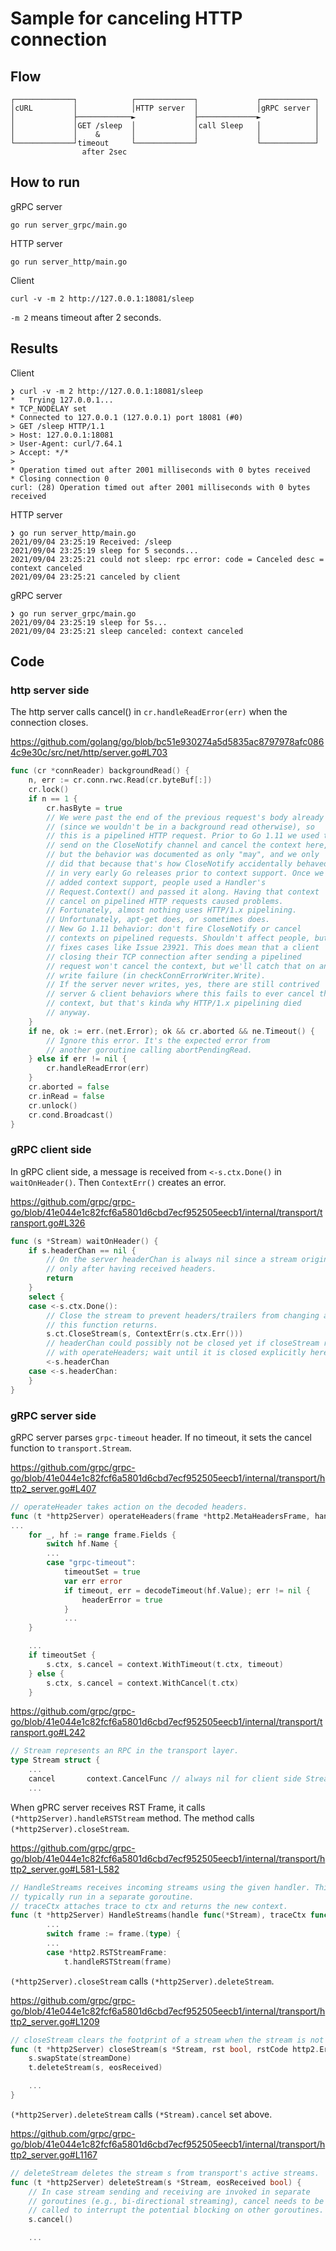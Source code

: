 # Sample for canceling HTTP connection

## Flow

```
┌─────────────┐            ┌─────────────┐             ┌────────────┐
│cURL         │            │HTTP server  │             │gRPC server │
│             ├────────────►             ├─────────────►            │
│             │GET /sleep  │             │call Sleep   │            │
│             │    &       │             │             │            │
└─────────────┘timeout     └─────────────┘             └────────────┘
                after 2sec
```

## How to run

gRPC server
```shell
go run server_grpc/main.go
```

HTTP server
```shell
go run server_http/main.go
```

Client
```shell
curl -v -m 2 http://127.0.0.1:18081/sleep
```
`-m 2` means timeout after 2 seconds.

## Results

Client
```
❯ curl -v -m 2 http://127.0.0.1:18081/sleep
*   Trying 127.0.0.1...
* TCP_NODELAY set
* Connected to 127.0.0.1 (127.0.0.1) port 18081 (#0)
> GET /sleep HTTP/1.1
> Host: 127.0.0.1:18081
> User-Agent: curl/7.64.1
> Accept: */*
> 
* Operation timed out after 2001 milliseconds with 0 bytes received
* Closing connection 0
curl: (28) Operation timed out after 2001 milliseconds with 0 bytes received
```

HTTP server
```
❯ go run server_http/main.go
2021/09/04 23:25:19 Received: /sleep
2021/09/04 23:25:19 sleep for 5 seconds...
2021/09/04 23:25:21 could not sleep: rpc error: code = Canceled desc = context canceled
2021/09/04 23:25:21 canceled by client
```

gRPC server
```
❯ go run server_grpc/main.go
2021/09/04 23:25:19 sleep for 5s...
2021/09/04 23:25:21 sleep canceled: context canceled
```

## Code

### http server side

The http server calls cancel() in `cr.handleReadError(err)` when the connection closes.

https://github.com/golang/go/blob/bc51e930274a5d5835ac8797978afc0864c9e30c/src/net/http/server.go#L703
```go
func (cr *connReader) backgroundRead() {
	n, err := cr.conn.rwc.Read(cr.byteBuf[:])
	cr.lock()
	if n == 1 {
		cr.hasByte = true
		// We were past the end of the previous request's body already
		// (since we wouldn't be in a background read otherwise), so
		// this is a pipelined HTTP request. Prior to Go 1.11 we used to
		// send on the CloseNotify channel and cancel the context here,
		// but the behavior was documented as only "may", and we only
		// did that because that's how CloseNotify accidentally behaved
		// in very early Go releases prior to context support. Once we
		// added context support, people used a Handler's
		// Request.Context() and passed it along. Having that context
		// cancel on pipelined HTTP requests caused problems.
		// Fortunately, almost nothing uses HTTP/1.x pipelining.
		// Unfortunately, apt-get does, or sometimes does.
		// New Go 1.11 behavior: don't fire CloseNotify or cancel
		// contexts on pipelined requests. Shouldn't affect people, but
		// fixes cases like Issue 23921. This does mean that a client
		// closing their TCP connection after sending a pipelined
		// request won't cancel the context, but we'll catch that on any
		// write failure (in checkConnErrorWriter.Write).
		// If the server never writes, yes, there are still contrived
		// server & client behaviors where this fails to ever cancel the
		// context, but that's kinda why HTTP/1.x pipelining died
		// anyway.
	}
	if ne, ok := err.(net.Error); ok && cr.aborted && ne.Timeout() {
		// Ignore this error. It's the expected error from
		// another goroutine calling abortPendingRead.
	} else if err != nil {
		cr.handleReadError(err)
	}
	cr.aborted = false
	cr.inRead = false
	cr.unlock()
	cr.cond.Broadcast()
}
```

### gRPC client side

In gRPC client side, a message is received from `<-s.ctx.Done()` in `waitOnHeader()`. Then `ContextErr()` creates an error.

https://github.com/grpc/grpc-go/blob/41e044e1c82fcf6a5801d6cbd7ecf952505eecb1/internal/transport/transport.go#L326
```go
func (s *Stream) waitOnHeader() {
	if s.headerChan == nil {
		// On the server headerChan is always nil since a stream originates
		// only after having received headers.
		return
	}
	select {
	case <-s.ctx.Done():
		// Close the stream to prevent headers/trailers from changing after
		// this function returns.
		s.ct.CloseStream(s, ContextErr(s.ctx.Err()))
		// headerChan could possibly not be closed yet if closeStream raced
		// with operateHeaders; wait until it is closed explicitly here.
		<-s.headerChan
	case <-s.headerChan:
	}
}
```

### gRPC server side

gRPC server parses `grpc-timeout` header.
If no timeout, it sets the cancel function to `transport.Stream`.

https://github.com/grpc/grpc-go/blob/41e044e1c82fcf6a5801d6cbd7ecf952505eecb1/internal/transport/http2_server.go#L407
```go
// operateHeader takes action on the decoded headers.
func (t *http2Server) operateHeaders(frame *http2.MetaHeadersFrame, handle func(*Stream), traceCtx func(context.Context, string) context.Context) (fatal bool) {
...
	for _, hf := range frame.Fields {
		switch hf.Name {
		...
		case "grpc-timeout":
			timeoutSet = true
			var err error
			if timeout, err = decodeTimeout(hf.Value); err != nil {
				headerError = true
			}
			...
	}

	...
	if timeoutSet {
		s.ctx, s.cancel = context.WithTimeout(t.ctx, timeout)
	} else {
		s.ctx, s.cancel = context.WithCancel(t.ctx)
	}
```

https://github.com/grpc/grpc-go/blob/41e044e1c82fcf6a5801d6cbd7ecf952505eecb1/internal/transport/transport.go#L242
```go
// Stream represents an RPC in the transport layer.
type Stream struct {
	...
	cancel       context.CancelFunc // always nil for client side Stream
	...
```

When gPRC server receives RST Frame, it calls `(*http2Server).handleRSTStream` method.
The method calls `(*http2Server).closeStream`.

https://github.com/grpc/grpc-go/blob/41e044e1c82fcf6a5801d6cbd7ecf952505eecb1/internal/transport/http2_server.go#L581-L582
```go
// HandleStreams receives incoming streams using the given handler. This is
// typically run in a separate goroutine.
// traceCtx attaches trace to ctx and returns the new context.
func (t *http2Server) HandleStreams(handle func(*Stream), traceCtx func(context.Context, string) context.Context) {
		...
		switch frame := frame.(type) {
		...
		case *http2.RSTStreamFrame:
			t.handleRSTStream(frame)
```


`(*http2Server).closeStream` calls `(*http2Server).deleteStream`.

https://github.com/grpc/grpc-go/blob/41e044e1c82fcf6a5801d6cbd7ecf952505eecb1/internal/transport/http2_server.go#L1209
```go
// closeStream clears the footprint of a stream when the stream is not needed any more.
func (t *http2Server) closeStream(s *Stream, rst bool, rstCode http2.ErrCode, eosReceived bool) {
	s.swapState(streamDone)
	t.deleteStream(s, eosReceived)

	...
}
```

`(*http2Server).deleteStream` calls `(*Stream).cancel` set above.

https://github.com/grpc/grpc-go/blob/41e044e1c82fcf6a5801d6cbd7ecf952505eecb1/internal/transport/http2_server.go#L1167
```go
// deleteStream deletes the stream s from transport's active streams.
func (t *http2Server) deleteStream(s *Stream, eosReceived bool) {
	// In case stream sending and receiving are invoked in separate
	// goroutines (e.g., bi-directional streaming), cancel needs to be
	// called to interrupt the potential blocking on other goroutines.
	s.cancel()

	...
```

